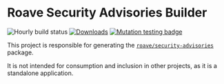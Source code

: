 # Roave Security Advisories Builder

![Hourly build status](https://github.com/Roave/SecurityAdvisoriesBuilder/workflows/Hourly%20build/badge.svg?branch=master)
[![Downloads](https://img.shields.io/packagist/dt/roave/security-advisories.svg)](https://packagist.org/packages/roave/security-advisories)
[![Mutation testing badge](https://img.shields.io/endpoint?style=flat&url=https%3A%2F%2Fbadge-api.stryker-mutator.io%2Fgithub.com%2FRoave%2FSecurityAdvisoriesBuilder%2Flatest)](https://dashboard.stryker-mutator.io/reports/github.com/Roave/SecurityAdvisoriesBuilder/latest)

This project is responsible for generating the
[`roave/security-advisories`](https://github.com/Roave/SecurityAdvisories) package.

It is not intended for consumption and inclusion
in other projects, as it is a standalone application.
